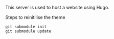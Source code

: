 This server is used to host a website using Hugo.

Steps to reinitilise the theme

    git submodule init
    git submodule update